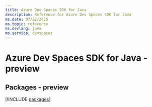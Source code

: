 ```yaml
---
title: Azure Dev Spaces SDK for Java
description: Reference for Azure Dev Spaces SDK for Java
ms.date: 07/22/2025
ms.topic: reference
ms.devlang: java
ms.service: devspaces
---
```

# Azure Dev Spaces SDK for Java - preview
## Packages - preview
[!INCLUDE [packages](dev-spaces-index.md)]
